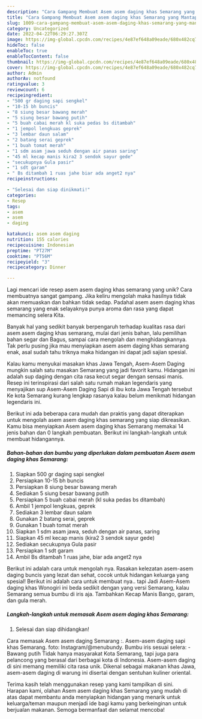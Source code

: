 ```yaml
---
description: "Cara Gampang Membuat Asem asem daging khas Semarang yang Mantap"
title: "Cara Gampang Membuat Asem asem daging khas Semarang yang Mantap"
slug: 1009-cara-gampang-membuat-asem-asem-daging-khas-semarang-yang-mantap
category: Uncategorized
date: 2022-04-22T06:29:27.307Z
image: https://img-global.cpcdn.com/recipes/4e87ef648a09eade/680x482cq70/asem-asem-daging-khas-semarang-foto-resep-utama.jpg
hideToc: false
enableToc: true
enableTocContent: false
thumbnail: https://img-global.cpcdn.com/recipes/4e87ef648a09eade/680x482cq70/asem-asem-daging-khas-semarang-foto-resep-utama.jpg
cover: https://img-global.cpcdn.com/recipes/4e87ef648a09eade/680x482cq70/asem-asem-daging-khas-semarang-foto-resep-utama.jpg
author: Admin
authorAv: notfound
ratingvalue: 3
reviewcount: 6
recipeingredient:
- "500 gr daging sapi sengkel"
- "10-15 bh buncis"
- "8 siung besar bawang merah"
- "5 siung besar bawang putih"
- "5 buah cabai merah kl suka pedas bs ditambah"
- "1 jempol lengkuas geprek"
- "3 lembar daun salam"
- "2 batang serai geprek"
- "1 buah tomat merah"
- "1 sdm asam jawa seduh dengan air panas saring"
- "45 ml kecap manis kira2 3 sendok sayur gede"
- "secukupnya Gula pasir"
- "1 sdt garam"
- " Bs ditambah 1 ruas jahe biar ada anget2 nya"
recipeinstructions:

- "Selesai dan siap dinikmati!"
categories:
- Resep
tags:
- asem
- asem
- daging

katakunci: asem asem daging 
nutrition: 155 calories
recipecuisine: Indonesian
preptime: "PT27M"
cooktime: "PT56M"
recipeyield: "3"
recipecategory: Dinner

---
```





Lagi mencari ide resep asem asem daging khas semarang yang unik? Cara membuatnya sangat gampang. Jika keliru mengolah maka hasilnya tidak akan memuaskan dan bahkan tidak sedap. Padahal asem asem daging khas semarang yang enak selayaknya punya aroma dan rasa yang dapat memancing selera Kita.





Banyak hal yang sedikit banyak berpengaruh terhadap kualitas rasa dari asem asem daging khas semarang, mulai dari jenis bahan, lalu pemilihan bahan segar dan Bagus, sampai cara mengolah dan menghidangkannya. Tak perlu pusing jika mau menyiapkan asem asem daging khas semarang enak,      asal sudah tahu triknya maka hidangan ini dapat jadi sajian spesial.














Kalau kamu menyukai masakan khas Jawa Tengah, Asem-Asem Daging mungkin salah satu masakan Semarang yang jadi favorit kamu. Hidangan ini adalah sup daging dengan cita rasa kecut segar dengan sensasi manis. Resep ini terinspirasi dari salah satu rumah makan legendaris yang menyajikan sup Asem-Asem Daging Sapi di ibu kota Jawa Tengah tersebut Ke kota Semarang kurang lengkap rasanya kalau belum menikmati hidangan legendaris ini.






Berikut ini ada beberapa cara mudah dan praktis yang dapat diterapkan untuk mengolah asem asem daging khas semarang yang siap dikreasikan. Kamu bisa menyiapkan Asem asem daging khas Semarang memakai 14 jenis bahan dan 0 langkah pembuatan. Berikut ini langkah-langkah untuk membuat hidangannya.

<!--inarticleads1-->

##### Bahan-bahan dan bumbu yang diperlukan dalam pembuatan Asem asem daging khas Semarang:

1. Siapkan 500 gr daging sapi sengkel
1. Persiapkan 10-15 bh buncis
1. Persiapkan 8 siung besar bawang merah
1. Sediakan 5 siung besar bawang putih
1. Persiapkan 5 buah cabai merah (kl suka pedas bs ditambah)
1. Ambil 1 jempol lengkuas, geprek
1. Sediakan 3 lembar daun salam
1. Gunakan 2 batang serai, geprek
1. Gunakan 1 buah tomat merah
1. Siapkan 1 sdm asam jawa, seduh dengan air panas, saring
1. Siapkan 45 ml kecap manis (kira2 3 sendok sayur gede)
1. Sediakan secukupnya Gula pasir
1. Persiapkan 1 sdt garam
1. Ambil  Bs ditambah 1 ruas jahe, biar ada anget2 nya


Berikut ini adalah cara untuk mengolah nya. Rasakan kelezatan asem-asem daging buncis yang lezat dan sehat, cocok untuk hidangan keluarga yang spesial! Berikut ini adalah cara untuk membuat nya.. tapi Jadi Asem-Asem daging khas Wonogiri ini beda sedikit dengan yang versi Semarang, kalau Semarang semua bumbu di iris aja. Tambahkan Kecap Manis Bango, garam, dan gula merah. 

<!--inarticleads2-->

##### Langkah-langkah untuk memasak Asem asem daging khas Semarang:


1. Selesai dan siap dihidangkan!

Cara memasak Asem asem daging Semarang :. Asem-asem daging sapi khas Semarang. foto: Instagram/@menubundy. Bumbu iris sesuai selera: - Bawang putih Tidak hanya masyarakat Kota Semarang, tapi juga para pelancong yang berasal dari berbagai kota di Indonesia. Asem-asem daging di sini memang memiliki cita rasa unik. Dikenal sebagai makanan khas Jawa, asem-asem daging di warung ini disertai dengan sentuhan kuliner oriental. 

Terima kasih telah menggunakan resep yang kami tampilkan di sini. Harapan kami, olahan Asem asem daging khas Semarang yang mudah di atas dapat membantu anda menyiapkan hidangan yang menarik untuk keluarga/teman maupun menjadi ide bagi kamu yang berkeinginan untuk berjualan makanan. Semoga bermanfaat dan selamat mencoba!
